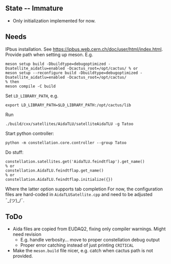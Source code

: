 ## State -- Immature
* Only initialization implemented for now.

## Needs
IPbus installation. See https://ipbus.web.cern.ch/doc/user/html/index.html.
Provide path when setting up meson. E.g.
```
meson setup build -Dbuildtype=debugoptimized -Dsatellite_aidatlu=enabled -Dcactus_root=/opt/cactus/ % or
meson setup --reconfigure build -Dbuildtype=debugoptimized -Dsatellite_aidatlu=enabled -Dcactus_root=/opt/cactus/
% then
meson compile -C build
```
Set `LD_LIBRARY_PATH`, e.g.
```
export LD_LIBRARY_PATH=$LD_LIBRARY_PATH:/opt/cactus/lib
```
Run
```
./build/cxx/satellites/AidaTLU/satelliteAidaTLU -g Tatoo
```
Start python controller:
```
python -m constellation.core.controller --group Tatoo
```

Do stuff:
```
constellation.satellites.get('AidaTLU.feindtflap').get_name()
% or
constellation.AidaTLU.feindtflap.get_name()
% or
constellation.AidaTLU.feindtflap.initialize({})
```
Where the latter option supports tab completion
For now, the configuration files are hard-coded in `AidaTLUSatellite.cpp` and need to be adjusted ¯\_(ツ)_/¯.

## ToDo
* Aida files are copied from EUDAQ2, fixing only compiler warnings. Might need revision
  * E.g. handle verbosity... move to proper constellation debug output
  * Proper error catching instead of just printing `CRITICAL`
* Make the `meson.build` file nicer, e.g. catch when cactus path is not provided.
